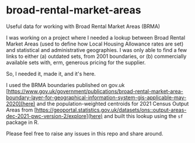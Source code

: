 # broad-rental-market-areas
Useful data for working with Broad Rental Market Areas (BRMA)

I was working on a project where I needed a lookup between Broad Rental Market Areas (used to define how Local Housing Allowance rates are set) and statistical and administrative geographies. I was only able to find a few links to either (a) outdated sets, from 2001 boundaries, or (b) commercially available sets with, erm, generous pricing for the supplier.

So, I needed it, made it, and it's here.

I used the BRMA boundaries published on gov.uk [https://www.gov.uk/government/publications/broad-rental-market-area-boundary-layer-for-geographical-information-system-gis-applicable-may-2020](here) and the population-weighted centroids for 2021 Census Output Areas from [https://geoportal.statistics.gov.uk/datasets/ons::output-areas-dec-2021-pwc-version-2/explore](here) and built this lookup using the `sf` package in R.

Please feel free to raise any issues in this repo and share around.
